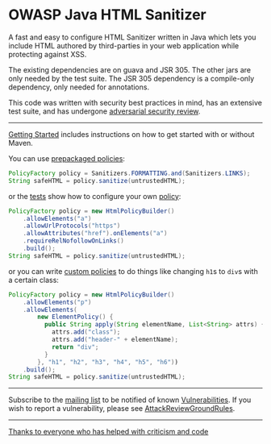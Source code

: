 # OWASP Java HTML Sanitizer 

A fast and easy to configure HTML Sanitizer written in Java which lets
you include HTML authored by third-parties in your web application while
protecting against XSS.

The existing dependencies are on guava and JSR 305.  The other jars
are only needed by the test suite.  The JSR 305 dependency is a
compile-only dependency, only needed for annotations. 

This code was written with security best practices in mind, has an
extensive test suite, and has undergone [adversarial security review](tree/master/docs/attack_review_ground_rules.md).

----

[Getting Started](tree/master/docs/getting_started.md) includes instructions on how to get started with or without Maven.

You can use [prepackaged policies](https://rawgit.com/OWASP/java-html-sanitizer/tree/master/distrib/javadoc/org/owasp/html/Sanitizers.html):

```Java
PolicyFactory policy = Sanitizers.FORMATTING.and(Sanitizers.LINKS);
String safeHTML = policy.sanitize(untrustedHTML);
```

or the [tests](https://github.com/OWASP/java-html-sanitizer/tree/master/src/tests/org/owasp/html/HtmlPolicyBuilderTest.java) show how to configure your own [policy](https://rawgit.com/OWASP/java-html-sanitizer/tree/master/distrib/javadoc/org/owasp/html/HtmlPolicyBuilder.html):

```Java
PolicyFactory policy = new HtmlPolicyBuilder()
    .allowElements("a")
    .allowUrlProtocols("https")
    .allowAttributes("href").onElements("a")
    .requireRelNofollowOnLinks()
    .build();
String safeHTML = policy.sanitize(untrustedHTML);
```

or you can write [custom policies](https://rawgit.com/OWASP/java-html-sanitizer/tree/master/distrib/javadoc/org/owasp/html/ElementPolicy.html) to do things like changing `h1`s to `div`s with a certain class:

```Java
PolicyFactory policy = new HtmlPolicyBuilder()
    .allowElements("p")
    .allowElements(
        new ElementPolicy() {
          public String apply(String elementName, List<String> attrs) {
            attrs.add("class");
            attrs.add("header-" + elementName);
            return "div";
          }
        }, "h1", "h2", "h3", "h4", "h5", "h6"))
    .build();
String safeHTML = policy.sanitize(untrustedHTML);
```

----

Subscribe to the [mailing list](http://groups.google.com/group/owasp-java-html-sanitizer-support) to be notified of known [Vulnerabilities](tree/master/docs/vulnerabilities.md).  If you wish to report a vulnerability, please see [AttackReviewGroundRules](tree/master/docs/attack_review_ground_rules.md).

----

[Thanks to everyone who has helped with criticism and code](tree/master/docs/credits.md)
